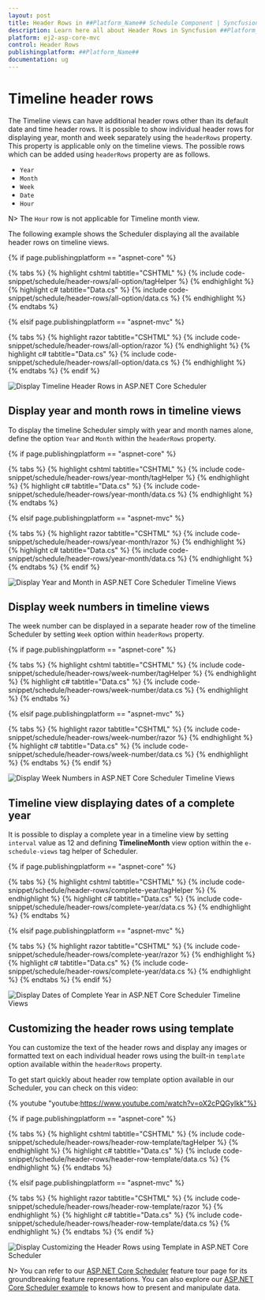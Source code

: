 ```yaml
---
layout: post
title: Header Rows in ##Platform_Name## Schedule Component | Syncfusion
description: Learn here all about Header Rows in Syncfusion ##Platform_Name## Schedule component of Syncfusion Essential JS 2 and more.
platform: ej2-asp-core-mvc
control: Header Rows
publishingplatform: ##Platform_Name##
documentation: ug
---
```



# Timeline header rows

The Timeline views can have additional header rows other than its default date and time header rows. It is possible to show individual header rows for displaying year, month and week separately using the `headerRows` property. This property is applicable only on the timeline views. The possible rows which can be added using `headerRows` property are as follows.

* `Year`
* `Month`
* `Week`
* `Date`
* `Hour`

N> The `Hour` row is not applicable for Timeline month view.

The following example shows the Scheduler displaying all the available header rows on timeline views.

{% if page.publishingplatform == "aspnet-core" %}

{% tabs %}
{% highlight cshtml tabtitle="CSHTML" %}
{% include code-snippet/schedule/header-rows/all-option/tagHelper %}
{% endhighlight %}
{% highlight c# tabtitle="Data.cs" %}
{% include code-snippet/schedule/header-rows/all-option/data.cs %}
{% endhighlight %}
{% endtabs %}

{% elsif page.publishingplatform == "aspnet-mvc" %}

{% tabs %}
{% highlight razor tabtitle="CSHTML" %}
{% include code-snippet/schedule/header-rows/all-option/razor %}
{% endhighlight %}
{% highlight c# tabtitle="Data.cs" %}
{% include code-snippet/schedule/header-rows/all-option/data.cs %}
{% endhighlight %}
{% endtabs %}
{% endif %}


![Display Timeline Header Rows in ASP.NET Core Scheduler](images/scheduler-header-default.png)

## Display year and month rows in timeline views

To display the timeline Scheduler simply with year and month names alone, define the option `Year` and `Month` within the `headerRows` property.

{% if page.publishingplatform == "aspnet-core" %}

{% tabs %}
{% highlight cshtml tabtitle="CSHTML" %}
{% include code-snippet/schedule/header-rows/year-month/tagHelper %}
{% endhighlight %}
{% highlight c# tabtitle="Data.cs" %}
{% include code-snippet/schedule/header-rows/year-month/data.cs %}
{% endhighlight %}
{% endtabs %}

{% elsif page.publishingplatform == "aspnet-mvc" %}

{% tabs %}
{% highlight razor tabtitle="CSHTML" %}
{% include code-snippet/schedule/header-rows/year-month/razor %}
{% endhighlight %}
{% highlight c# tabtitle="Data.cs" %}
{% include code-snippet/schedule/header-rows/year-month/data.cs %}
{% endhighlight %}
{% endtabs %}
{% endif %}


![Display Year and Month in ASP.NET Core Scheduler Timeline Views](images/scheduler-header-year-month.png)

## Display week numbers in timeline views

The week number can be displayed in a separate header row of the timeline Scheduler by setting `Week` option within `headerRows` property.

{% if page.publishingplatform == "aspnet-core" %}

{% tabs %}
{% highlight cshtml tabtitle="CSHTML" %}
{% include code-snippet/schedule/header-rows/week-number/tagHelper %}
{% endhighlight %}
{% highlight c# tabtitle="Data.cs" %}
{% include code-snippet/schedule/header-rows/week-number/data.cs %}
{% endhighlight %}
{% endtabs %}

{% elsif page.publishingplatform == "aspnet-mvc" %}

{% tabs %}
{% highlight razor tabtitle="CSHTML" %}
{% include code-snippet/schedule/header-rows/week-number/razor %}
{% endhighlight %}
{% highlight c# tabtitle="Data.cs" %}
{% include code-snippet/schedule/header-rows/week-number/data.cs %}
{% endhighlight %}
{% endtabs %}
{% endif %}


![Display Week Numbers in ASP.NET Core Scheduler Timeline Views](images/scheduler-header-week-number.png)

## Timeline view displaying dates of a complete year

It is possible to display a complete year in a timeline view by setting `interval` value as 12 and defining **TimelineMonth** view option within the `e-schedule-views` tag helper of Scheduler.

{% if page.publishingplatform == "aspnet-core" %}

{% tabs %}
{% highlight cshtml tabtitle="CSHTML" %}
{% include code-snippet/schedule/header-rows/complete-year/tagHelper %}
{% endhighlight %}
{% highlight c# tabtitle="Data.cs" %}
{% include code-snippet/schedule/header-rows/complete-year/data.cs %}
{% endhighlight %}
{% endtabs %}

{% elsif page.publishingplatform == "aspnet-mvc" %}

{% tabs %}
{% highlight razor tabtitle="CSHTML" %}
{% include code-snippet/schedule/header-rows/complete-year/razor %}
{% endhighlight %}
{% highlight c# tabtitle="Data.cs" %}
{% include code-snippet/schedule/header-rows/complete-year/data.cs %}
{% endhighlight %}
{% endtabs %}
{% endif %}


![Display Dates of Complete Year in ASP.NET Core Scheduler Timeline Views](images/scheduler-header-date-complete-year.png)

## Customizing the header rows using template

You can customize the text of the header rows and display any images or formatted text on each individual header rows using the built-in `template` option available within the `headerRows` property.

To get start quickly about header row template option available in our Scheduler, you can check on this video:

{% youtube
"youtube:https://www.youtube.com/watch?v=oX2cPQGyIkk"%}

{% if page.publishingplatform == "aspnet-core" %}

{% tabs %}
{% highlight cshtml tabtitle="CSHTML" %}
{% include code-snippet/schedule/header-rows/header-row-template/tagHelper %}
{% endhighlight %}
{% highlight c# tabtitle="Data.cs" %}
{% include code-snippet/schedule/header-rows/header-row-template/data.cs %}
{% endhighlight %}
{% endtabs %}

{% elsif page.publishingplatform == "aspnet-mvc" %}

{% tabs %}
{% highlight razor tabtitle="CSHTML" %}
{% include code-snippet/schedule/header-rows/header-row-template/razor %}
{% endhighlight %}
{% highlight c# tabtitle="Data.cs" %}
{% include code-snippet/schedule/header-rows/header-row-template/data.cs %}
{% endhighlight %}
{% endtabs %}
{% endif %}


![Display Customizing the Header Rows using Template in ASP.NET Core Scheduler](images/scheduler-custom-header-template.png)

N> You can refer to our [ASP.NET Core Scheduler](https://www.syncfusion.com/aspnet-core-ui-controls/scheduler) feature tour page for its groundbreaking feature representations. You can also explore our [ASP.NET Core Scheduler example](https://ej2.syncfusion.com/aspnetcore/Schedule/Overview#/material) to knows how to present and manipulate data.
